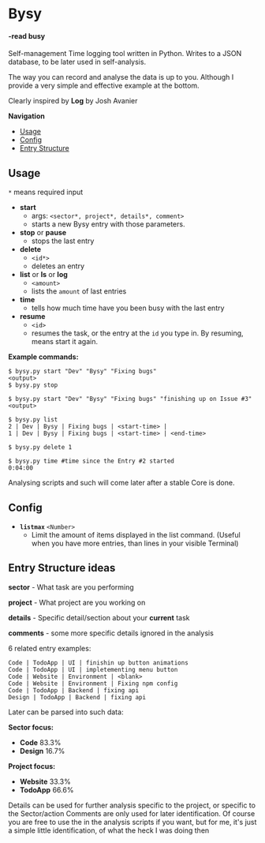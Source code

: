 # Bysy
#### -read busy

Self-management Time logging tool written in Python. Writes to a JSON database, to be later used in self-analysis.

The way you can record and analyse the data is up to you. Although I provide a very simple and
effective example at the bottom.

Clearly inspired by **Log** by Josh Avanier

**Navigation**
- [Usage](https://github.com/Godje/bysy#usage)
- [Config](https://github.com/Godje/bysy#config)
- [Entry Structure](https://github.com/Godje/bysy#entry-structure-ideas)

## Usage

`*` means required input

- **start** 
	- args: `<sector*, project*, details*, comment>` 
	- starts a new Bysy entry with those parameters.
- **stop** or **pause**
	- stops the last entry
- **delete** 
	-	`<id*>` 
	- deletes an entry
- **list** or **ls** or **log**
	-	`<amount>`
	- lists the `amount` of last entries
- **time**
	- tells how much time have you been busy with the last entry
- **resume** 
	-	`<id>`
	-	resumes the task, or the entry at the `id` you type in. By resuming, means start it again.

**Example commands:**
```
$ bysy.py start "Dev" "Bysy" "Fixing bugs"
<output>
$ bysy.py stop

$ bysy.py start "Dev" "Bysy" "Fixing bugs" "finishing up on Issue #3"
<output>

$ bysy.py list
2 | Dev | Bysy | Fixing bugs | <start-time> |
1 | Dev | Bysy | Fixing bugs | <start-time> | <end-time>

$ bysy.py delete 1

$ bysy.py time #time since the Entry #2 started
0:04:00 
```

Analysing scripts and such will come later after a stable Core is done.

## Config

- **`listmax`** `<Number>`
	-	Limit the amount of items displayed in the list command. (Useful when you have more entries, than lines in your visible Terminal)

## Entry Structure ideas

**sector** - What task are you performing 

**project** - What project are you working on

**details** - Specific detail/section about your **current** task 

**comments** - some more specific details ignored in the analysis

6 related entry examples:
```
Code | TodoApp | UI | finishin up button animations
Code | TodoApp | UI | impletementing menu button
Code | Website | Environment | <blank>
Code | Website | Environment | Fixing npm config
Code | TodoApp | Backend | fixing api
Design | TodoApp | Backend | fixing api
```

Later can be parsed into such data:

**Sector focus:**
- **Code** 83.3% 
- **Design** 16.7%

**Project focus:**
- **Website** 33.3%
- **TodoApp** 66.6% 

Details can be used for further analysis specific to the project, or specific to the Sector/action
Comments are only used for later identification. Of course you are free to use the in the analysis
scripts if you want, but for me, it's just a simple little identification, of what the heck I was 
doing then
